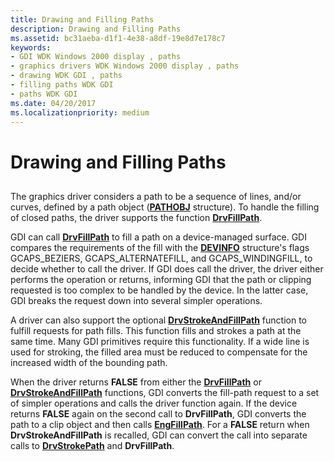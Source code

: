 ```yaml
---
title: Drawing and Filling Paths
description: Drawing and Filling Paths
ms.assetid: bc31aeba-d1f1-4e38-a8df-19e8d7e178c7
keywords:
- GDI WDK Windows 2000 display , paths
- graphics drivers WDK Windows 2000 display , paths
- drawing WDK GDI , paths
- filling paths WDK GDI
- paths WDK GDI
ms.date: 04/20/2017
ms.localizationpriority: medium
---
```


# Drawing and Filling Paths


## <span id="ddk_drawing_and_filling_paths_gg"></span><span id="DDK_DRAWING_AND_FILLING_PATHS_GG"></span>


The graphics driver considers a path to be a sequence of lines, and/or curves, defined by a path object ([**PATHOBJ**](https://msdn.microsoft.com/library/windows/hardware/ff568849) structure). To handle the filling of closed paths, the driver supports the function [**DrvFillPath**](https://msdn.microsoft.com/library/windows/hardware/ff556220).

GDI can call [**DrvFillPath**](https://msdn.microsoft.com/library/windows/hardware/ff556220) to fill a path on a device-managed surface. GDI compares the requirements of the fill with the [**DEVINFO**](https://msdn.microsoft.com/library/windows/hardware/ff552835) structure's flags GCAPS\_BEZIERS, GCAPS\_ALTERNATEFILL, and GCAPS\_WINDINGFILL, to decide whether to call the driver. If GDI does call the driver, the driver either performs the operation or returns, informing GDI that the path or clipping requested is too complex to be handled by the device. In the latter case, GDI breaks the request down into several simpler operations.

A driver can also support the optional [**DrvStrokeAndFillPath**](https://msdn.microsoft.com/library/windows/hardware/ff556311) function to fulfill requests for path fills. This function fills and strokes a path at the same time. Many GDI primitives require this functionality. If a wide line is used for stroking, the filled area must be reduced to compensate for the increased width of the bounding path.

When the driver returns **FALSE** from either the [**DrvFillPath**](https://msdn.microsoft.com/library/windows/hardware/ff556220) or [**DrvStrokeAndFillPath**](https://msdn.microsoft.com/library/windows/hardware/ff556311) functions, GDI converts the fill-path request to a set of simpler operations and calls the driver function again. If the device returns **FALSE** again on the second call to **DrvFillPath**, GDI converts the path to a clip object and then calls [**EngFillPath**](https://msdn.microsoft.com/library/windows/hardware/ff564860). For a **FALSE** return when **DrvStrokeAndFillPath** is recalled, GDI can convert the call into separate calls to [**DrvStrokePath**](https://msdn.microsoft.com/library/windows/hardware/ff556316) and **DrvFillPath**.

 

 





